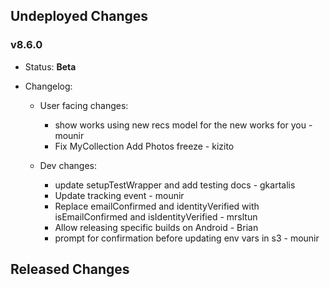 ## Undeployed Changes

### v8.6.0

- Status: **Beta**
- Changelog:

  - User facing changes:

    - show works using new recs model for the new works for you - mounir
    - Fix MyCollection Add Photos freeze - kizito

  - Dev changes:
    - update setupTestWrapper and add testing docs - gkartalis
    - Update tracking event - mounir
    - Replace emailConfirmed and identityVerified with isEmailConfirmed and isIdentityVerified - mrsltun
    - Allow releasing specific builds on Android - Brian
    - prompt for confirmation before updating env vars in s3 - mounir

<!-- DO NOT CHANGE -->

## Released Changes
